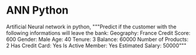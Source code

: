 # ANN Python

Artificial Neural network in python,
"""Predict if the customer with the following informations will leave the bank:
Geography: France
Credit Score: 600
Gender: Male
Age: 40
Tenure: 3
Balance: 60000
Number of Products: 2
Has Credit Card: Yes
Is Active Member: Yes
Estimated Salary: 50000"""
